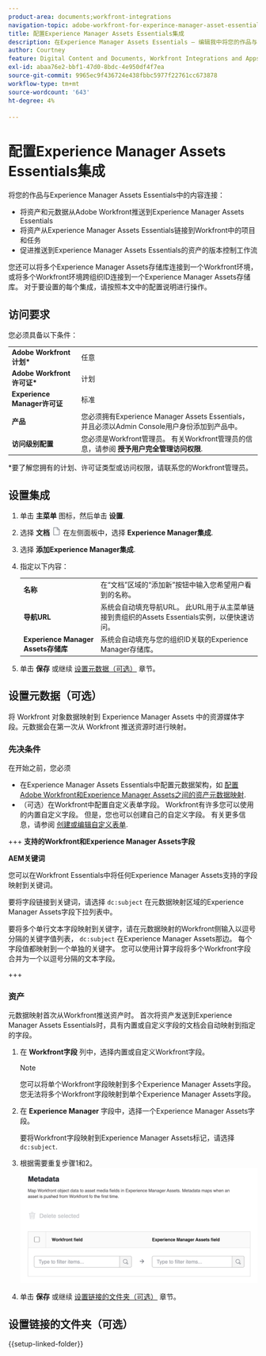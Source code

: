 ```yaml
---
product-area: documents;workfront-integrations
navigation-topic: adobe-workfront-for-experince-manager-asset-essentials
title: 配置Experience Manager Assets Essentials集成
description: 在Experience Manager Assets Essentials — 编辑我中将您的作品与内容连接起来。
author: Courtney
feature: Digital Content and Documents, Workfront Integrations and Apps
exl-id: abaa76e2-bbf1-47d0-8bdc-4e950df4f7ea
source-git-commit: 9965ec9f436724e438fbbc5977f22761cc673878
workflow-type: tm+mt
source-wordcount: '643'
ht-degree: 4%

---
```


# 配置Experience Manager Assets Essentials集成

将您的作品与Experience Manager Assets Essentials中的内容&#x200B;连接：

* 将资产和元数据从Adobe Workfront推送到Experience Manager Assets Essentials &#x200B;
* 将资产从Experience Manager Assets Essentials链接到Workfront中的项目和任&#x200B;务
* 促进推送到Experience Manager Assets Essentials的资产的版本控制工作流

您还可以将多个Experience Manager Assets存储库连接到一个Workfront环境，或将多个Workfront环境跨组织ID连接到一个Experience Manager Assets存储库。 对于要设置的每个集成，请按照本文中的配置说明进行操作。

## 访问要求

您必须具备以下条件：

<table>
  <tr>
   <td><strong>Adobe Workfront计划*</strong>
   </td>
   <td>任意
   </td>
  </tr>
  <tr>
   <td><strong>Adobe Workfront许可证*</strong>
   </td>
   <td>计划
   </td>
  </tr>
  <tr>
   <td><strong>Experience Manager许可证</strong>
   </td>
   <td>标准
   </td>
  </tr>
  <tr>
   <td><strong>产品</strong>
   </td>
   <td>您必须拥有Experience Manager Assets Essentials，并且必须以Admin Console用户身份添加到产品中。
   </td>
  </tr>
  <tr>
   <td><strong>访问级别配置</strong>
   </td>
   <td>您必须是Workfront管理员。 有关Workfront管理员的信息，请参阅 <strong>授予用户完全管理访问权限</strong>.
   </td>
  </tr>
</table>


*要了解您拥有的计划、许可证类型或访问权限，请联系您的Workfront管理员。


## 设置集成

1. 单击 **主菜单** 图标，然后单击 **设置**.
1. 选择  **文档** ![文档图标](assets/document-icon.png) 在左侧面板中，选择 **Experience Manager集成**.
1. 选择 **添加Experience Manager集成**.
1. 指定以下内容：

   <table>
   <tr>
      <td><strong>名称</strong>
      </td>
      <td>在“文档”区域的“添加新”按钮中输入您希望用户看到的名称。
      </td>
   </tr>
   <tr>
      <td><strong>导航URL</strong>
      </td>
      <td>系统会自动填充导航URL。 此URL用于从主菜单链接到贵组织的Assets Essentials实例，以便快速访问。
      </td>
   </tr>
   <tr>
      <td>
      <strong>Experience Manager Assets存储库</strong>
      </td>
      <td>
      系统会自动填充与您的组织ID关联的Experience Manager存储库。
      </td>
   </tr>
   </table>

1. 单击 **保存** 或继续 [设置元数据（可选）](#set-up-metadata-optional) 章节。


## 设置元数据（可选）

将 Workfront 对象数据映射到 Experience Manager Assets 中的资源媒体字段。元数据会在第一次从 Workfront 推送资源时进行映射。


### 先决条件

在开始之前，您必须

* 在Experience Manager Assets Essentials中配置元数据架构，如 [配置Adobe Workfront和Experience Manager Assets之间的资产元数据映射](https://experienceleague.adobe.com/docs/experience-manager-cloud-service/content/assets/integrations/configure-asset-metadata-mapping.html?lang=en).
* （可选）在Workfront中配置自定义表单字段。 Workfront有许多您可以使用的内置自定义字段。 但是，您也可以创建自己的自定义字段。 有关更多信息，请参阅 [创建或编辑自定义表单](/help/quicksilver/administration-and-setup/customize-workfront/create-manage-custom-forms/create-or-edit-a-custom-form.md).

+++ **支持的Workfront和Experience Manager Assets字段**

**AEM关键词**

您可以在Workfront Essentials中将任何Experience Manager Assets支持的字段映射到关键词。

要将字段链接到关键词，请选择 `dc:subject` 在元数据映射区域的Experience Manager Assets字段下拉列表中。

要将多个单行文本字段映射到关键字，请在元数据映射的Workfront侧输入以逗号分隔的关键字值列表， `dc:subject` 在Experience Manager Assets那边。 每个字段值都映射到一个单独的关键字。 您可以使用计算字段将多个Workfront字段合并为一个以逗号分隔的文本字段。

<!--
Look for essentials article
For more information on keywords in Experience Manager Assets, including how to create and manage keywords, see [Administering Tags]( https://experienceleague.adobe.com/docs/experience-manager-64/administering/contentmanagement/tags.html?lang=en).
-->

+++


### 资产

元数据映射首次从Workfront推送资产时。 首次将资产发送到Experience Manager Assets Essentials时，具有内置或自定义字段的文档会自动映射到指定的字段。

1. 在 **Workfront字段** 列中，选择内置或自定义Workfront字段。
   >[!NOTE]
   >
   >您可以将单个Workfront字段映射到多个Experience Manager Assets字段。 您无法将多个Workfront字段映射到单个Experience Manager Assets字段。
1. 在 **Experience Manager** 字段中，选择一个Experience Manager Assets字段。

   要将Workfront字段映射到Experience Manager Assets标记，请选择 `dc:subject`.
1. 根据需要重复步骤1和2。
   ![启用元数据](assets/metadata-assets-essentials.png)
1. 单击 **保存** 或继续 [设置链接的文件夹（可选）](#set-up-linked-folders-optional) 章节。


## 设置链接的文件夹（可选）

{{setup-linked-folder}}

